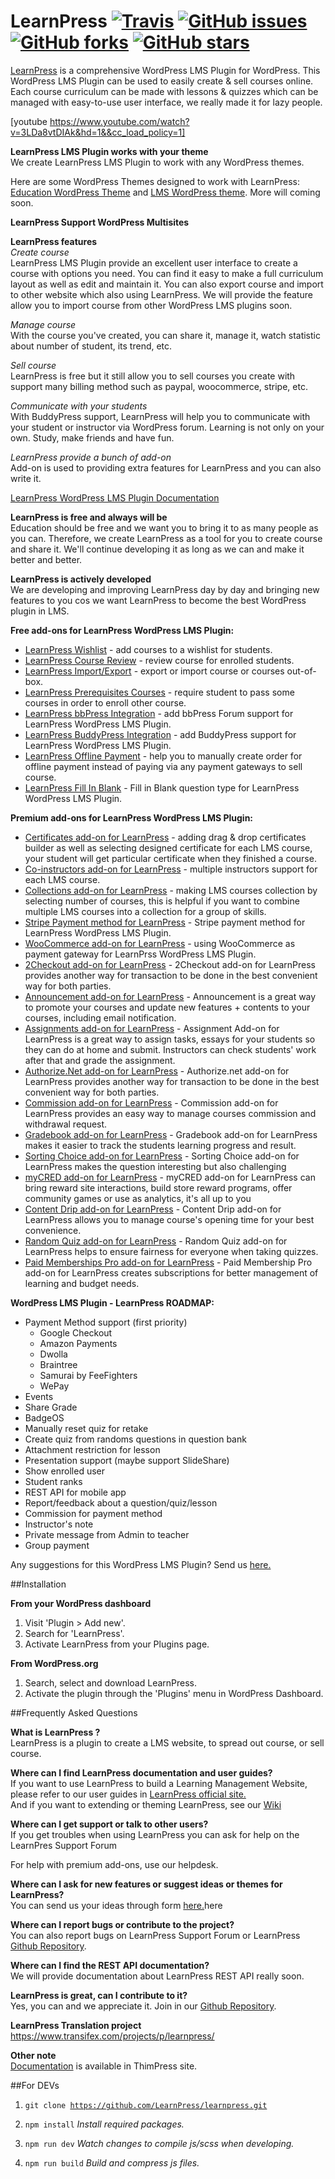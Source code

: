 # LearnPress  [![Travis](https://img.shields.io/travis/LearnPress/learnpress/develop.svg)](https://travis-ci.org/LearnPress/learnpress) [![GitHub issues](https://img.shields.io/github/issues/LearnPress/LearnPress.svg)](https://github.com/LearnPress/LearnPress/issues) [![GitHub forks](https://img.shields.io/github/forks/LearnPress/LearnPress.svg)](https://github.com/LearnPress/LearnPress/network) [![GitHub stars](https://img.shields.io/github/stars/LearnPress/LearnPress.svg)](https://github.com/LearnPress/LearnPress/stargazers)

<a href="http://thimpress.com/learnpress" target="_blank">LearnPress</a> is a comprehensive WordPress LMS Plugin for WordPress. This WordPress LMS Plugin can be used to easily create & sell courses online. Each course curriculum can be made with lessons & quizzes which can be managed with easy-to-use user interface, we really made it for lazy people.  

[youtube https://www.youtube.com/watch?v=3LDa8vtDIAk&hd=1&&cc_load_policy=1]

**LearnPress LMS Plugin works with your theme**  
We create LearnPress LMS Plugin to work with any WordPress themes.

Here are some WordPress Themes designed to work with LearnPress: [Education WordPress Theme](http://themeforest.net/item/education-wordpress-theme-education-wp/14058034 "Education WordPress Theme") and [LMS WordPress theme](http://themeforest.net/item/lms-wordpress-theme-elearning-wp/11797847 "LMS WordPress Theme"). More will coming soon.


**LearnPress Support WordPress Multisites**

**LearnPress features**  
*Create course*  
LearnPress LMS Plugin provide an excellent user interface to create a course with options you need. You can find it easy to make a full curriculum layout as well as edit and maintain it.
You can also export course and import to other website which also using LearnPress. We will provide the feature allow you to import course from other WordPress LMS plugins soon.  

*Manage course*  
With the course you've created, you can share it, manage it, watch statistic about number of student, its trend, etc.  

*Sell course*  
LearnPress is free but it still allow you to sell courses you create with support many billing method such as paypal, woocommerce, stripe, etc.  

*Communicate with your students*  
With BuddyPress support, LearnPress will help you to communicate with your student or instructor via WordPress forum. Learning is not only on your own. Study, make friends and have fun.  

*LearnPress provide a bunch of add-on*  
Add-on is used to providing extra features for LearnPress and you can also write it.  

<a href="http://docspress.thimpress.com/learnpress" target="_blank">LearnPress WordPress LMS Plugin Documentation</a>

**LearnPress is free and always will be**  
Education should be free and we want you to bring it to as many people as you can. Therefore, we create LearnPress as a tool for you to create course and share it. We'll continue developing it as long as we can and make it better and better.  

**LearnPress is actively developed**  
We are developing and improving LearnPress day by day and bringing new features to you cos we want LearnPress to become the best WordPress plugin in LMS.

**Free add-ons for LearnPress WordPress LMS Plugin:**

- [LearnPress Wishlist](https://wordpress.org/plugins/learnpress-wishlist) - add courses to a wishlist for students.
- [LearnPress Course Review](https://wordpress.org/plugins/learnpress-course-review) - review course for enrolled students.
- [LearnPress Import/Export](https://wordpress.org/plugins/learnpress-import-export) - export or import course or courses out-of-box.
- [LearnPress Prerequisites Courses](https://wordpress.org/plugins/learnpress-prerequisites-courses) - require student to pass some courses in order to enroll other course.
- [LearnPress bbPress Integration](https://wordpress.org/plugins/learnpress-bbpress) - add bbPress Forum support for LearnPress WordPress LMS Plugin.
- [LearnPress BuddyPress Integration](https://wordpress.org/plugins/learnpress-buddypress) - add BuddyPress support for LearnPress WordPress LMS Plugin.
- [LearnPress Offline Payment](https://wordpress.org/plugins/learnpress-offline-payment) - help you to manually create order for offline payment instead of paying via any payment gateways to sell course.
- [LearnPress Fill In Blank](https://wordpress.org/plugins/learnpress-fill-in-blank) - Fill in Blank question type for LearnPress WordPress LMS Plugin.

**Premium add-ons for LearnPress WordPress LMS Plugin:**

- [Certificates add-on for LearnPress](http://thimpress.com/shop/certificates-add-on-for-learnpress/) - adding drag & drop certificates builder as well as selecting designed certificate for each LMS course, your student will get particular certificate when they finished a course.
- [Co-instructors add-on for LearnPress](http://thimpress.com/shop/co-instructors-add-on-for-learnpress/) - multiple instructors support for each LMS course.
- [Collections add-on for LearnPress](http://thimpress.com/shop/collections-add-on-for-learnpress/) - making LMS courses collection by selecting number of courses, this is helpful if you want to combine multiple LMS courses into a collection for a group of skills.
- [Stripe Payment method for LearnPress](http://thimpress.com/shop/stripe-add-on-for-learnpress/) - Stripe payment method for LearnPress WordPress LMS Plugin.
- [WooCommerce add-on for LearnPress](http://thimpress.com/shop/woocommerce-add-on-for-learnpress/) - using WooCommerce as payment gateway for LearnPrss WordPress LMS Plugin.
- [2Checkout add-on for LearnPress](https://thimpress.com/product/2checkout-add-learnpress/) - 2Checkout add-on for LearnPress provides another way for transaction to be done in the best convenient way for both parties.
- [Announcement add-on for LearnPress](https://thimpress.com/product/announcement-add-on-for-learnpress/) - Announcement is a great way to promote your courses and update new features + contents to your courses, including email notification.
- [Assignments add-on for LearnPress](https://thimpress.com/product/assignments-add-on-for-learnpress/) - Assignment Add-on for LearnPress is a great way to assign tasks, essays for your students so they can do at home and submit. Instructors can check students' work after that and grade the assignment.
- [Authorize.Net add-on for LearnPress](https://thimpress.com/product/authorize-net-add-on-learnpress/) - Authorize.net add-on for LearnPress provides another way for transaction to be done in the best convenient way for both parties.
- [Commission add-on for LearnPress](https://thimpress.com/product/commission-add-on-for-learnpress/) - Commission add-on for LearnPress provides an easy way to manage courses commission and withdrawal request.
- [Gradebook add-on for LearnPress](https://thimpress.com/product/gradebook-add-on-for-learnpress/) - Gradebook add-on for LearnPress makes it easier to track the students learning progress and result.
- [Sorting Choice add-on for LearnPress](https://thimpress.com/product/sorting-choice-add-on-for-learnpress/) - Sorting Choice add-on for LearnPress makes the question interesting but also challenging
- [myCRED add-on for LearnPress](https://thimpress.com/product/mycred-add-on-for-learnpress/) - myCRED add-on for LearnPress can bring reward site interactions, build store reward programs, offer community games or use as analytics, it's all up to you
- [Content Drip add-on for LearnPress](https://thimpress.com/product/content-drip-add-on-for-learnpress/) - Content Drip add-on for LearnPress allows you to manage course's opening time for your best convenience.
- [Random Quiz add-on for LearnPress](https://thimpress.com/product/random-quiz-add-on-for-learnpress/) - Random Quiz add-on for LearnPress helps to ensure fairness for everyone when taking quizzes.
- [Paid Memberships Pro add-on for LearnPress](https://thimpress.com/product/paid-memberships-pro-add-learnpress/) - Paid Membership Pro add-on for LearnPress creates subscriptions for better management of learning and budget needs.

**WordPress LMS Plugin - LearnPress ROADMAP:**

- Payment Method support (first priority)
	- Google Checkout
	- Amazon Payments
	- Dwolla
	- Braintree
	- Samurai by FeeFighters
	- WePay
- Events
- Share Grade
- BadgeOS
- Manually reset quiz for retake
- Create quiz from randoms questions in question bank
- Attachment restriction for lesson
- Presentation support (maybe support SlideShare)
- Show enrolled user
- Student ranks
- REST API for mobile app
- Report/feedback about a question/quiz/lesson
- Commission for payment method
- Instructor's note
- Private message from Admin to teacher
- Group payment

Any suggestions for this WordPress LMS Plugin? Send us <a href="http://thimpress.com/learnpress-suggestion/" target="_blank">here.</a>


##Installation

**From your WordPress dashboard**  
1. Visit 'Plugin > Add new'.  
2. Search for 'LearnPress'.  
3. Activate LearnPress from your Plugins page.  

**From WordPress.org**  
1. Search, select and download LearnPress.  
2. Activate the plugin through the 'Plugins' menu in WordPress Dashboard.  

##Frequently Asked Questions  

**What is LearnPress ?**  
LearnPress is a plugin to create a LMS website, to spread out course, or sell course.  

**Where can I find LearnPress documentation and user guides?**  
If you want to use LearnPress to build a Learning Management Website, please refer to our user guides in <a href="http://docspress.thimpress.com/learnpress/" target="_blank">LearnPress official site.</a>  
And if you want to extending or theming LearnPress, see our <a href="https://github.com/LearnPress/LearnPress/wiki">Wiki</a>  

**Where can I get support or talk to other users?**  
If you get troubles when using LearnPress you can ask for help on the LearnPres Support Forum

For help with premium add-ons, use our helpdesk.

**Where can I ask for new features or suggest ideas or themes for LearnPress?**  
You can send us your ideas through form <a href="http://thimpress.com/learnpress-suggestion/" target="_blank">here.</a>here

**Where can I report bugs or contribute to the project?**  
You can also report bugs on LearnPress Support Forum or LearnPress <a href="https://github.com/LearnPress/LearnPress/issues" target="_blank">Github Repository</a>.

**Where can I find the REST API documentation?**  
We will provide documentation about LearnPress REST API really soon.

**LearnPress is great, can I contribute to it?**  
Yes, you can and we appreciate it. Join in our <a href="https://github.com/LearnPress/LearnPress" target="_blank">Github Repository</a>.  

**LearnPress Translation project**
https://www.transifex.com/projects/p/learnpress/  

**Other note**  
<a href="http://docspress.thimpress.com/learnpress" target="_blank">Documentation</a> is available in ThimPress site.  

##For DEVs
1. <code>git clone https://github.com/LearnPress/learnpress.git</code>  

2. <code>npm install</code> *Install required packages.*

3. <code>npm run dev</code> *Watch changes to compile js/scss when developing.*

4. <code>npm run build</code> *Build and compress js files.*